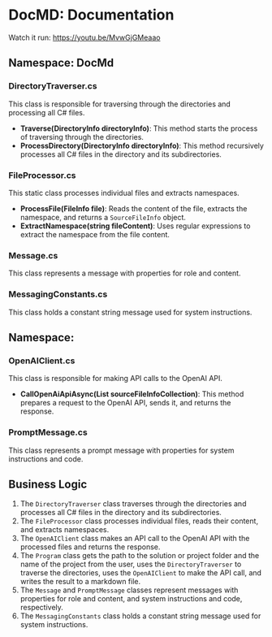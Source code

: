# DocMD: Documentation

Watch it run: https://youtu.be/MvwGjGMeaao

## Namespace: DocMd

### DirectoryTraverser.cs
This class is responsible for traversing through the directories and processing all C# files.

- **Traverse(DirectoryInfo directoryInfo)**: This method starts the process of traversing through the directories.
- **ProcessDirectory(DirectoryInfo directoryInfo)**: This method recursively processes all C# files in the directory and its subdirectories.

### FileProcessor.cs
This static class processes individual files and extracts namespaces.

- **ProcessFile(FileInfo file)**: Reads the content of the file, extracts the namespace, and returns a `SourceFileInfo` object.
- **ExtractNamespace(string fileContent)**: Uses regular expressions to extract the namespace from the file content.

### Message.cs
This class represents a message with properties for role and content.

### MessagingConstants.cs
This class holds a constant string message used for system instructions.

## Namespace: 

### OpenAIClient.cs
This class is responsible for making API calls to the OpenAI API.

- **CallOpenAiApiAsync(List<SourceFileInfo> sourceFileInfoCollection)**: This method prepares a request to the OpenAI API, sends it, and returns the response.

### PromptMessage.cs
This class represents a prompt message with properties for system instructions and code.

## Business Logic

1. The `DirectoryTraverser` class traverses through the directories and processes all C# files in the directory and its subdirectories.
2. The `FileProcessor` class processes individual files, reads their content, and extracts namespaces.
3. The `OpenAIClient` class makes an API call to the OpenAI API with the processed files and returns the response.
4. The `Program` class gets the path to the solution or project folder and the name of the project from the user, uses the `DirectoryTraverser` to traverse the directories, uses the `OpenAIClient` to make the API call, and writes the result to a markdown file.
5. The `Message` and `PromptMessage` classes represent messages with properties for role and content, and system instructions and code, respectively.
6. The `MessagingConstants` class holds a constant string message used for system instructions.